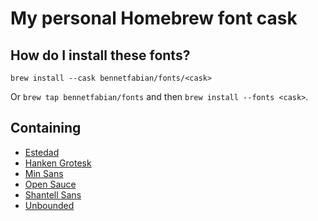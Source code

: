 # My personal Homebrew font cask

## How do I install these fonts?

`brew install --cask bennetfabian/fonts/<cask>`

Or `brew tap bennetfabian/fonts` and then `brew install --fonts <cask>`.

## Containing
- [Estedad](https://github.com/aminabedi68/Estedad)
- [Hanken Grotesk](https://github.com/marcologous/hanken-grotesk)
- [Min Sans](https://github.com/poposnail61/min-sans)
- [Open Sauce](https://github.com/marcologous/Open-Sauce-Fonts)
- [Shantell Sans](https://github.com/arrowtype/shantell-sans)
- [Unbounded](https://github.com/w3f/unbounded)

